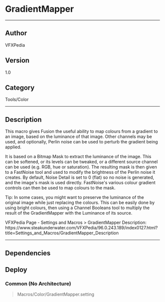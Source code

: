 # GradientMapper
___

## Author
VFXPedia

## Version
1.0

## Category
Tools/Color

___

## Description
<p>This macro gives Fusion the useful ability to map colours from a gradient to an image, based on the luminance of that image. Other channels may be used, and optionally, Perlin noise can be used to perturb the gradient being applied.</p>

<p>It is based on a Bitmap Mask to extract the luminance of the image. This can be softened, or its levels can be tweaked, or a different source channel can be used (e.g. RGB, hue or saturation). The resulting mask is then given to a FastNoise tool and used to modify the brightness of the Perlin noise it creates. By default, Noise Detail is set to 0 (flat) so no noise is generated, and the image's mask is used directly. FastNoise's various colour gradient controls can then be used to map colours to the mask.</p>

<p>Tip: In some cases, you might want to preserve the luminance of the original image while just replacing the colours. This can be easily done by using bright colours, then using a Channel Booleans tool to multiply the result of the GradientMapper with the Luminance of its source.</p>

<p>VFXPedia Page - Settings and Macros > GradientMapper Description:<br>
https://www.steakunderwater.com/VFXPedia/96.0.243.189/index0127.html?title=Settings_and_Macros/GradientMapper_Description</p>

___

## Dependencies

## Deploy

### Common (No Architecture)

> Macros/Color/GradientMapper.setting  
